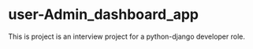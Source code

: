 # user-Admin_dashboard_app
This is project is an interview project for a python-django developer role.
